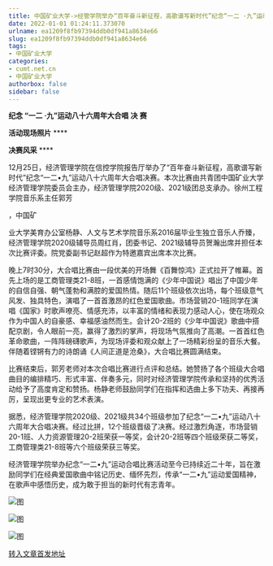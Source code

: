```yaml
---
title: 中国矿业大学->经管学院举办“百年奋斗新征程，高歌谱写新时代”纪念“一二 ·九”运动八十六周年大合唱决赛 | cumt.net.cn
date: 2022-01-01 01:24:11.373070
urlname: ea1209f8fb97394ddb0df941a8634e66
slug: ea1209f8fb97394ddb0df941a8634e66
tags: 
- 中国矿业大学
categories:
- cumt.net.cn
- 中国矿业大学
authorbox: false
sidebar: false
---
```

**纪念 “一二 ·九”运动八十六周年大合唱** **决** **赛**

**活动现场照片** ****

**决赛风采** ****

12月25日，经济管理学院在信控学院报告厅举办了“百年奋斗新征程，高歌谱写新时代”纪念“一二•九”运动八十六周年大合唱决赛。本次比赛由共青团中国矿业大学经济管理学院委员会主办，经济管理学院2020级、2021级团总支承办。徐州工程学院音乐系主任郭芳

，中国矿
<!--more-->
业大学美育办公室杨静、人文与艺术学院音乐系2016届毕业生独立音乐人乔臻，经济管理学院2020级辅导员周红肖，团委书记、2021级辅导员贺瀚出席并担任本次比赛评委。院党委副书记赵超作为特邀嘉宾出席本次比赛。

晚上7时30分，大合唱比赛由一段优美的开场舞《百舞惊鸿》正式拉开了帷幕。首先上场的是工商管理类21-8班，一首感情饱满的《少年中国说》唱出了中国少年的自信自强、朝气蓬勃和满腔的爱国热情。随后11个班级依次出场，每个班级意气风发、独具特色，演唱了一首首激昂的红色爱国歌曲。市场营销20-1班同学在演唱《国家》时歌声嘹亮、情感充沛，以丰富的情绪和表现力感动人心，使在场观众作为中国人的自豪感、幸福感油然而生。会计20-2班的《少年中国说》歌曲中搭配京剧，令人眼前一亮，赢得了激烈的掌声，将现场气氛推向了高潮。一首首红色革命歌曲，一阵阵磅礴歌声，为现场评委和观众献上了一场精彩纷呈的音乐大餐。伴随着铿锵有力的诗朗诵《人间正道是沧桑》，大合唱比赛圆满结束。  

比赛结束后，郭芳老师对本次合唱比赛进行点评和总结。她赞扬了各个班级大合唱曲目的编排精巧、形式丰富、伴奏多元，同时对经济管理学院传承和坚持的优秀活动给予了高度肯定和赞扬。杨静老师鼓励同学们在指挥和选曲上多下功夫、再接再厉，呈现出更专业的艺术表演。

据悉，经济管理学院2020级、2021级共34个班级参加了纪念“一二•九”运动八十六周年大合唱决赛。经过比拼，12个班级晋级了决赛。经过激烈角逐，市场营销20-1班、人力资源管理20-2班荣获一等奖，会计20-2班等四个班级荣获二等奖，工商管理类21-8班等六个班级荣获三等奖。  

经济管理学院举办纪念“一二•九”运动合唱比赛活动至今已持续近二十年，旨在激励同学们在经典爱国歌曲中铭记历史、缅怀先烈，传承“一二•九”运动爱国精神，在歌声中感悟历史，成为敢于担当的新时代有志青年。

![图](http://xwzx.cumt.edu.cn/_upload/article/images/53/ba/94392b5e44598be3e47678e5982b/8d072555-7d9d-4e76-b4a8-54ab21c46690.jpg)

![图](http://xwzx.cumt.edu.cn/_upload/article/images/53/ba/94392b5e44598be3e47678e5982b/de793f02-1a4c-410c-9350-ea79617c8f34.jpg)

![图](http://xwzx.cumt.edu.cn/_upload/article/images/53/ba/94392b5e44598be3e47678e5982b/4aa7311a-a6c6-4be7-a29b-5931d2dc022c.jpg)

[转入文章首发地址](http://xwzx.cumt.edu.cn/61/82/c523a614786/page.htm)